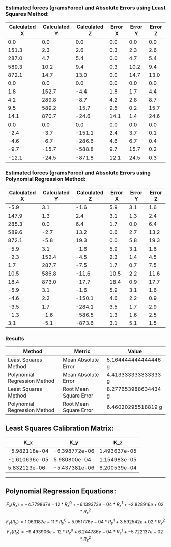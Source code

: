 ### Estimated forces (gramsForce) and Absolute Errors using Least Squares Method:
| Calculated X | Calculated Y | Calculated Z | Error X | Error Y | Error Z |
|--------------|--------------|--------------|---------|---------|---------|
| 	0.0 | 	0.0 | 	0.0 | 	0.0 | 	0.0 | 	0.0 |
| 	151.3 | 	2.3 | 	2.6 | 	0.3 | 	2.3 | 	2.6 |
| 	287.0 | 	4.7 | 	5.4 | 	0.0 | 	4.7 | 	5.4 |
| 	589.3 | 	10.2 | 	9.4 | 	0.3 | 	10.2 | 	9.4 |
| 	872.1 | 	14.7 | 	13.0 | 	0.0 | 	14.7 | 	13.0 |
| 	0.0 | 	0.0 | 	0.0 | 	0.0 | 	0.0 | 	0.0 |
| 	1.8 | 	152.7 | 	-4.4 | 	1.8 | 	1.7 | 	4.4 |
| 	4.2 | 	289.8 | 	-8.7 | 	4.2 | 	2.8 | 	8.7 |
| 	9.5 | 	589.2 | 	-15.7 | 	9.5 | 	0.2 | 	15.7 |
| 	14.1 | 	870.7 | 	-24.6 | 	14.1 | 	1.4 | 	24.6 |
| 	0.0 | 	0.0 | 	0.0 | 	0.0 | 	0.0 | 	0.0 |
| 	-2.4 | 	-3.7 | 	-151.1 | 	2.4 | 	3.7 | 	0.1 |
| 	-4.6 | 	-6.7 | 	-286.6 | 	4.6 | 	6.7 | 	0.4 |
| 	-9.7 | 	-15.7 | 	-588.8 | 	9.7 | 	15.7 | 	0.2 |
| 	-12.1 | 	-24.5 | 	-871.8 | 	12.1 | 	24.5 | 	0.3 |

### Estimated forces (gramsForce) and Absolute Errors using Polynomial Regression Method:
| Calculated X | Calculated Y | Calculated Z | Error  X | Error Y | Error Z |
|--------------|--------------|--------------|---------|---------|---------|
| 	-5.9 | 	3.1 | 	-1.6 | 	5.9 | 	3.1 | 	1.6 |
| 	147.9 | 	1.3 | 	2.4 | 	3.1 | 	1.3 | 	2.4 |
| 	285.3 | 	0.0 | 	6.4 | 	1.7 | 	0.0 | 	6.4 |
| 	589.6 | 	-2.7 | 	13.2 | 	0.6 | 	2.7 | 	13.2 |
| 	872.1 | 	-5.8 | 	19.3 | 	0.0 | 	5.8 | 	19.3 |
| 	-5.9 | 	3.1 | 	-1.6 | 	5.9 | 	3.1 | 	1.6 |
| 	-2.3 | 	152.4 | 	-4.5 | 	2.3 | 	1.4 | 	4.5 |
| 	1.7 | 	287.7 | 	-7.5 | 	1.7 | 	0.7 | 	7.5 |
| 	10.5 | 	586.8 | 	-11.6 | 	10.5 | 	2.2 | 	11.6 |
| 	18.4 | 	873.0 | 	-17.7 | 	18.4 | 	0.9 | 	17.7 |
| 	-5.9 | 	3.1 | 	-1.6 | 	5.9 | 	3.1 | 	1.6 |
| 	-4.6 | 	2.2 | 	-150.1 | 	4.6 | 	2.2 | 	0.9 |
| 	-3.5 | 	1.7 | 	-284.1 | 	3.5 | 	1.7 | 	2.9 |
| 	-1.3 | 	-1.6 | 	-586.5 | 	1.3 | 	1.6 | 	2.5 |
| 	3.1 | 	-5.1 | 	-873.6 | 	3.1 | 	5.1 | 	1.5 |

### Results
| Method                              | Metric                | Value |
|-------------------------------------|-----------------------|-------|
| Least Squares Method                | Mean Absolute Error   | 5.164444444444446 g |
| Polynomial Regression Method        | Mean Absolute Error   | 4.413333333333333 g |
| Least Squares Method                | Root Mean Square Error| 8.277653988634434 g |
| Polynomial Regression Method        | Root Mean Square Error| 6.46020295518819 g |
## Least Squares Calibration Matrix:
| K_x | K_y | K_z |
|-----|-----|-----|
| -5.982118e-04 | -6.398772e-06 | 1.493637e-05 |
| -1.610696e-05 | 5.980800e-04 | 1.154983e-05 |
| 5.832123e-06 | -5.437381e-06 | 6.200539e-04 |

---
## Polynomial Regression Equations:
$$ F_x(R_x) = -4.779867e-12*R_x^0 + -6.139373e-04*R_x^1 + -2.828916e+02*R_x^2 $$
$$ F_y(R_y) = 1.063187e-11*R_y^0 + 5.951776e-04*R_y^1 + 3.592542e+02*R_y^2 $$
$$ F_z(R_z) = -9.493906e-12*R_z^0 + 6.244786e-04*R_z^1 + -5.722137e+02*R_z^2 $$
